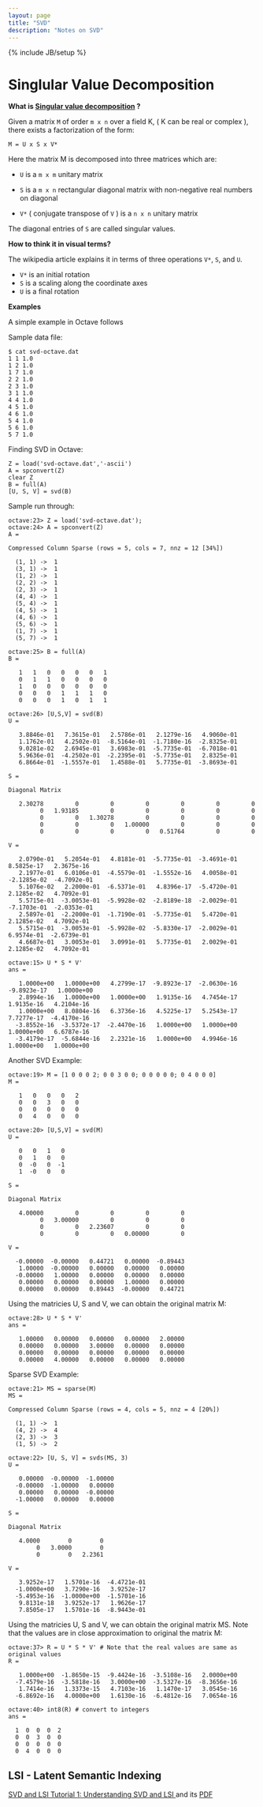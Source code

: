```yaml
---
layout: page
title: "SVD"
description: "Notes on SVD"
---
```


{% include JB/setup %}

# Singlular Value Decomposition

**What is [Singular value decomposition](https://en.wikipedia.org/wiki/Singular_value_decomposition) ?**

Given a matrix `M` of order `m x n` over a field K, ( K can be real or complex ), there exists a factorization of the form:

    M = U x S x V*
	
Here the matrix M is decomposed into three matrices which are:

 * `U`  is a `m x m` unitary matrix

 * `S`  is a `m x n` rectangular diagonal matrix with non-negative real numbers on diagonal

 * `V*` ( conjugate transpose of `V` ) is a `n x n` unitary matrix

The diagonal entries of `S` are called singular values.


**How to think it in visual terms?**

The wikipedia article explains it in terms of three operations `V*`, `S`, and `U`. 

 * `V*` is an initial rotation
 * `S`  is a scaling along the coordinate axes
 * `U`  is a final rotation


**Examples**

A simple example in Octave follows

Sample data file:

    $ cat svd-octave.dat
    1 1 1.0
    1 2 1.0
    1 7 1.0
    2 2 1.0
    2 3 1.0
    3 1 1.0
    4 4 1.0
    4 5 1.0
    4 6 1.0
    5 4 1.0
    5 6 1.0
    5 7 1.0

Finding SVD in Octave:

    Z = load('svd-octave.dat','-ascii')
	A = spconvert(Z)
	clear Z
	B = full(A)
	[U, S, V] = svd(B)

Sample run through:


    octave:23> Z = load('svd-octave.dat');
    octave:24> A = spconvert(Z)
    A =

    Compressed Column Sparse (rows = 5, cols = 7, nnz = 12 [34%])

      (1, 1) ->  1
      (3, 1) ->  1
      (1, 2) ->  1
      (2, 2) ->  1
      (2, 3) ->  1
      (4, 4) ->  1
      (5, 4) ->  1
      (4, 5) ->  1
      (4, 6) ->  1
      (5, 6) ->  1
      (1, 7) ->  1
      (5, 7) ->  1
    
    octave:25> B = full(A)
    B =
    
       1   1   0   0   0   0   1
       0   1   1   0   0   0   0
       1   0   0   0   0   0   0
       0   0   0   1   1   1   0
       0   0   0   1   0   1   1
    
    octave:26> [U,S,V] = svd(B)
    U =
    
       3.8846e-01   7.3615e-01   2.5786e-01   2.1279e-16   4.9060e-01
       1.1762e-01   4.2502e-01  -8.5164e-01  -1.7180e-16  -2.8325e-01
       9.0281e-02   2.6945e-01   3.6983e-01  -5.7735e-01  -6.7018e-01
       5.9636e-01  -4.2502e-01  -2.2395e-01  -5.7735e-01   2.8325e-01
       6.8664e-01  -1.5557e-01   1.4588e-01   5.7735e-01  -3.8693e-01
    
    S =
    
    Diagonal Matrix
    
       2.30278         0         0         0         0         0         0
             0   1.93185         0         0         0         0         0
             0         0   1.30278         0         0         0         0
             0         0         0   1.00000         0         0         0
             0         0         0         0   0.51764         0         0
    
    V =
    
       2.0790e-01   5.2054e-01   4.8181e-01  -5.7735e-01  -3.4691e-01   8.5825e-17   2.3675e-16
       2.1977e-01   6.0106e-01  -4.5579e-01  -1.5552e-16   4.0058e-01  -2.1285e-02  -4.7092e-01
       5.1076e-02   2.2000e-01  -6.5371e-01   4.8396e-17  -5.4720e-01   2.1285e-02   4.7092e-01
       5.5715e-01  -3.0053e-01  -5.9928e-02  -2.8189e-18  -2.0029e-01  -7.1703e-01  -2.0353e-01
       2.5897e-01  -2.2000e-01  -1.7190e-01  -5.7735e-01   5.4720e-01   2.1285e-02   4.7092e-01
       5.5715e-01  -3.0053e-01  -5.9928e-02  -5.8330e-17  -2.0029e-01   6.9574e-01  -2.6739e-01
       4.6687e-01   3.0053e-01   3.0991e-01   5.7735e-01   2.0029e-01   2.1285e-02   4.7092e-01

    octave:15> U * S * V'
    ans =
    
       1.0000e+00   1.0000e+00   4.2799e-17  -9.8923e-17  -2.0630e-16  -9.8923e-17   1.0000e+00
       2.8994e-16   1.0000e+00   1.0000e+00   1.9135e-16   4.7454e-17   1.9135e-16   4.2104e-16
       1.0000e+00   8.0804e-16   6.3736e-16   4.5225e-17   5.2543e-17   7.7277e-17  -4.4170e-16
      -3.8552e-16  -3.5372e-17  -2.4470e-16   1.0000e+00   1.0000e+00   1.0000e+00   6.6787e-16
      -3.4179e-17  -5.6844e-16   2.2321e-16   1.0000e+00   4.9946e-16   1.0000e+00   1.0000e+00


Another SVD Example:

     
    octave:19> M = [1 0 0 0 2; 0 0 3 0 0; 0 0 0 0 0; 0 4 0 0 0]
    M =
    
       1   0   0   0   2
       0   0   3   0   0
       0   0   0   0   0
       0   4   0   0   0
    
    octave:20> [U,S,V] = svd(M)
    U =
    
       0   0   1   0
       0   1   0   0
       0  -0   0  -1
       1  -0   0   0
    
    S =
    
    Diagonal Matrix
    
       4.00000         0         0         0         0
             0   3.00000         0         0         0
             0         0   2.23607         0         0
             0         0         0   0.00000         0
    
    V =
    
      -0.00000  -0.00000   0.44721   0.00000  -0.89443
       1.00000  -0.00000   0.00000   0.00000   0.00000
      -0.00000   1.00000   0.00000   0.00000   0.00000
       0.00000   0.00000   0.00000   1.00000   0.00000
       0.00000   0.00000   0.89443  -0.00000   0.44721
    

Using the matricies U, S and V, we can obtain the original matrix M:

    octave:28> U * S * V'
    ans =
    
       1.00000   0.00000   0.00000   0.00000   2.00000
       0.00000   0.00000   3.00000   0.00000   0.00000
       0.00000   0.00000   0.00000   0.00000   0.00000
       0.00000   4.00000   0.00000   0.00000   0.00000


Sparse SVD Example:


    octave:21> MS = sparse(M)
    MS =
    
    Compressed Column Sparse (rows = 4, cols = 5, nnz = 4 [20%])
    
      (1, 1) ->  1
      (4, 2) ->  4
      (2, 3) ->  3
      (1, 5) ->  2
    
    octave:22> [U, S, V] = svds(MS, 3)
    U =
    
       0.00000  -0.00000  -1.00000
      -0.00000  -1.00000   0.00000
       0.00000   0.00000  -0.00000
      -1.00000   0.00000   0.00000
    
    S =
    
    Diagonal Matrix
    
       4.0000        0        0
            0   3.0000        0
            0        0   2.2361
    
    V =
    
       3.9252e-17   1.5701e-16  -4.4721e-01
      -1.0000e+00   3.7290e-16   3.9252e-17
      -5.4953e-16  -1.0000e+00  -1.5701e-16
       9.8131e-18   3.9252e-17   1.9626e-17
       7.8505e-17   1.5701e-16  -8.9443e-01
    

Using the matricies U, S and V, we can obtain the original matrix MS. Note that the values are in close approximation to original the matrix M:

    octave:37> R = U * S * V' # Note that the real values are same as original values
    R =
    
       1.0000e+00  -1.8650e-15  -9.4424e-16  -3.5108e-16   2.0000e+00
      -7.4579e-16  -3.5818e-16   3.0000e+00  -3.5327e-16  -8.3656e-16
       1.7414e-16   1.3373e-15   4.7103e-16   1.1470e-17   3.0545e-16
      -6.8692e-16   4.0000e+00   1.6130e-16  -6.4812e-16   7.0654e-16

    octave:40> int8(R) # convert to integers
    ans =
    
      1  0  0  0  2
      0  0  3  0  0
      0  0  0  0  0
      0  4  0  0  0




## LSI - Latent Semantic Indexing

[SVD and LSI Tutorial 1: Understanding SVD and LSI ](http://blog.csdn.net/pi9nc/article/details/8100410) and its [PDF](http://manuel.midoriparadise.com/public_html/svd-lsi-tutorial.pdf)
